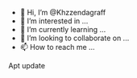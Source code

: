 - 👋 Hi, I’m @Khzzendagraff
- 👀 I’m interested in ...
- 🌱 I’m currently learning ...
- 💞️ I’m looking to collaborate on ...
- 📫 How to reach me ...

<!---
Khzzendagraff/Khzzendagraff is a ✨ special ✨ repository because its `README.md` (this file) appears on your GitHub profile.
You can click the Preview link to take a look at your changes.
--->Apt update

